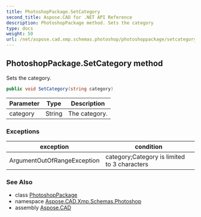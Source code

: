 ```yaml
---
title: PhotoshopPackage.SetCategory
second_title: Aspose.CAD for .NET API Reference
description: PhotoshopPackage method. Sets the category
type: docs
weight: 50
url: /net/aspose.cad.xmp.schemas.photoshop/photoshoppackage/setcategory/
---
```

## PhotoshopPackage.SetCategory method

Sets the category.

```csharp
public void SetCategory(string category)
```

| Parameter | Type | Description |
| --- | --- | --- |
| category | String | The category. |

### Exceptions

| exception | condition |
| --- | --- |
| ArgumentOutOfRangeException | category;Category is limited to 3 characters |

### See Also

* class [PhotoshopPackage](../)
* namespace [Aspose.CAD.Xmp.Schemas.Photoshop](../../photoshoppackage/)
* assembly [Aspose.CAD](../../../)


